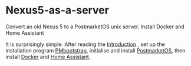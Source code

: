 # Nexus5-as-a-server
Convert an old Nexus 5 to a PostmarketOS unix server. 
Install Docker and Home Assistant

It is surprisingly simple. After reading the [Introduction](1_Introduction.md) , set up the installation program [PMbootstrap](2_PMbootstrap.md), initialise and install [PostmarketOS](3_Postmarketos.md), then install [Docker](4_Docker.md) and [Home Assistant](5_Home_Assistant). 
